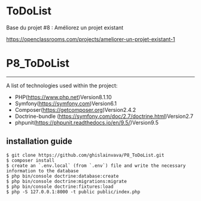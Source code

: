ToDoList
========

Base du projet #8 : Améliorez un projet existant

https://openclassrooms.com/projects/ameliorer-un-projet-existant-1
# P8_ToDoList



***

A list of technologies used within the project:
* PHP(https://www.php.net)Version8.1.10
* Symfony(https://symfony.com)Version6.1
* Composer(https://getcomposer.org)Version2.4.2
* Doctrine-bundle (https://symfony.com/doc/2.7/doctrine.html)Version2.7
* phpunit(https://phpunit.readthedocs.io/en/9.5/)Version9.5



## installation guide

```shell
$ git clone https://github.com/ghislainvava/P8_ToDoList.git
$ composer install
$ create an `.env.local` (from `.env`) file and write the necessary information to the database
$ php bin/console doctrine:database:create
$ php bin/console doctrine:migrations:migrate
$ php bin/console doctrine:fixtures:load
$ php -S 127.0.0.1:8000 -t public public/index.php
```
	